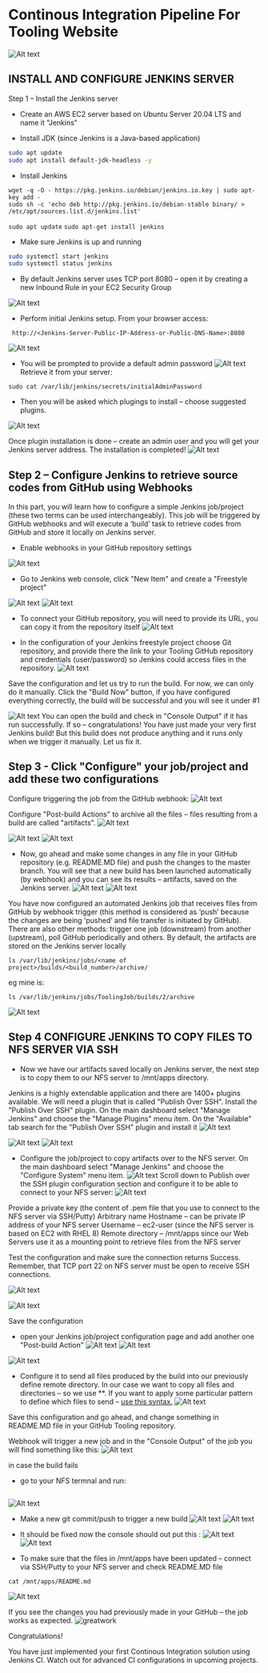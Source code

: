  # Continous Integration Pipeline For Tooling Website
![Alt text](Images/jenkins.png)

## INSTALL AND CONFIGURE JENKINS SERVER
Step 1 – Install the Jenkins server

- Create an AWS EC2 server based on Ubuntu Server 20.04 LTS and name it "Jenkins"

- Install JDK (since Jenkins is a Java-based application)

```sh
sudo apt update
sudo apt install default-jdk-headless -y
```

- Install Jenkins

```
wget -q -O - https://pkg.jenkins.io/debian/jenkins.io.key | sudo apt-key add -
sudo sh -c 'echo deb http://pkg.jenkins.io/debian-stable binary/ > /etc/apt/sources.list.d/jenkins.list'

```
`sudo apt update`
`sudo apt-get install jenkins`


- Make sure Jenkins is up and running
```sh
sudo systemctl start jenkins
sudo systemctl status jenkins
```
- By default Jenkins server uses TCP port 8080 – open it by creating a new Inbound Rule in your EC2 Security Group

![Alt text](Images/jenkins%20SG.png)

- Perform initial Jenkins setup. From your browser access:
```
 http://<Jenkins-Server-Public-IP-Address-or-Public-DNS-Name>:8080
 ```

![Alt text](Images/jenkins%20setup%201.png)


- You will be prompted to provide a default admin password
![Alt text](Images/jenkins%20setup%202.png)
Retrieve it from your server:
```
sudo cat /var/lib/jenkins/secrets/initialAdminPassword
```

- Then you will be asked which plugings to install – choose suggested plugins.

![Alt text](Images/jenkins%20setup%203.png)


Once plugin installation is done – create an admin user and you will get your Jenkins server address.
The installation is completed!
![Alt text](Images/jenkins%20setup%204.png)

## Step 2 – Configure Jenkins to retrieve source codes from GitHub using Webhooks
In this part, you will learn how to configure a simple Jenkins job/project (these two terms can be used interchangeably). This job will be triggered by GitHub webhooks and will execute a ‘build’ task to retrieve codes from GitHub and store it locally on Jenkins server.

- Enable webhooks in your GitHub repository settings

![Alt text](Images/jenkins%20setup%205.png)

- Go to Jenkins web console, click "New Item" and create a "Freestyle project"

![Alt text](Images/jenkins%20setup%206.png)
![Alt text](Images/jenkins%20setup%207.png)

- To connect your GitHub repository, you will need to provide its URL, you can copy it from the repository itself
![Alt text](Images/copy%20gthub%20url%20to%20jenkins.png)


- In the configuration of your Jenkins freestyle project choose Git repository, and provide there the link to your Tooling GitHub repository and credentials (user/password) so Jenkins could access files in the repository.
![Alt text](Images/configure%20freestyle%20project.png)

Save the configuration and let us try to run the build. For now, we can only do it manually.
Click the "Build Now" button, if you have configured everything correctly, the build will be successful and you will see it under #1

![Alt text](Images/jenkins%20setup%2011.png)
You can open the build and check in "Console Output" if it has run successfully.
If so – congratulations! You have just made your very first Jenkins build!
But this build does not produce anything and it runs only when we trigger it manually. Let us fix it.


## Step 3 - Click "Configure" your job/project and add these two configurations
Configure triggering the job from the GitHub webhook:
![Alt text](Images/jenkins%20setup%2012.png)

Configure "Post-build Actions" to archive all the files – files resulting from a build are called "artifacts".
![Alt text](Images/jenkins%20setup%2013.png)

![Alt text](Images/jenkins%20setup%2014.png)
![Alt text](Images/jenkins%20setup%2015.png)

- Now, go ahead and make some changes in any file in your GitHub repository (e.g. README.MD file) and push the changes to the master branch.
You will see that a new build has been launched automatically (by webhook) and you can see its results – artifacts, saved on the Jenkins server.
![Alt text](Images/jenkins%20setup%2016.png)
![Alt text](Images/jenkins%20setup%2017.png)

You have now configured an automated Jenkins job that receives files from GitHub by webhook trigger (this method is considered as ‘push’ because the changes are being ‘pushed’ and file transfer is initiated by GitHub). There are also other methods: trigger one job (downstream) from another (upstream), poll GitHub periodically and others.
By default, the artifacts are stored on the Jenkins server locally

```
ls /var/lib/jenkins/jobs/<name of project>/builds/<build_number>/archive/
```
eg mine is:

```
ls /var/lib/jenkins/jobs/ToolingJob/builds/2/archive

```
![Alt text](Images/jenkins%20setup%2018.png)

## Step 4  CONFIGURE JENKINS TO COPY FILES TO NFS SERVER VIA SSH


- Now we have our artifacts saved locally on Jenkins server, the next step is to copy them to our NFS server to /mnt/apps directory.


Jenkins is a highly extendable application and there are 1400+ plugins available. We will need a plugin that is called "Publish Over SSH".
Install the "Publish Over SSH" plugin.
On the main dashboard select "Manage Jenkins" and choose the "Manage Plugins" menu item.
On the "Available" tab search for the "Publish Over SSH" plugin and install it
![Alt text](Images/jenkins%20setup%2019.png)

![Alt text](Images/jenkins%20setup%2020.png)
![Alt text](Images/jenkins%20setup%2021.png)

- Configure the job/project to copy artifacts over to the NFS server.
On the main dashboard select "Manage Jenkins" and choose the "Configure System" menu item.
![Alt text](Images/jenkins%20setup%2022.png)
Scroll down to Publish over the SSH plugin configuration section and configure it to be able to connect to your NFS server:
![Alt text](Images/jenkins%20setup%2023.png)

Provide a private key (the content of .pem file that you use to connect to the NFS server via SSH/Putty)
Arbitrary name
Hostname – can be private IP address of your NFS server
Username – ec2-user (since the NFS server is based on EC2 with RHEL 8)
Remote directory – /mnt/apps since our Web Servers use it as a mounting point to retrieve files from the NFS server

Test the configuration and make sure the connection returns Success. Remember, that TCP port 22 on NFS server must be open to receive SSH connections.

![Alt text](Images/jenkins%20setup%2024.png)

![Alt text](Images/jenkins%20setup%2025.png)

Save the configuration

- open your Jenkins job/project configuration page and add another one "Post-build Action"
![Alt text](Images/jenkins%20setup%2026.png)
![Alt text](Images/jenkins%20setup%2027.png)

![Alt text](Images/jenkins%20setup%2028.png)

- Configure it to send all files produced by the build into our previously define remote directory. In our case we want to copy all files and directories – so we use **.
If you want to apply some particular pattern to define which files to send – [use this syntax.](http://ant.apache.org/manual/dirtasks.html#patterns)
![Alt text](Images/jenkins%20setup%2029.png)

Save this configuration and go ahead, and change something in README.MD file in your GitHub Tooling repository.


Webhook will trigger a new job and in the "Console Output" of the job you will find something like this:
![Alt text](Images/jenkins%20setup%2030.png)

in case the build fails 

- go to your NFS termnal and run:

```sudo chmod -R 777 /mnt
```
![Alt text](Images/jenkins%20setup%2030.5.png)


- Make a new git commit/push to trigger a new build
![Alt text](Images/new%20commit1.png)
![Alt text](Images/new%20commit.png)
- It should be fixed now the console should out put this :
![Alt text](Images/jenkins%20setup%2031.5.png)
![Alt text](Images/jenkins%20setup%2031.png)


- To make sure that the files in /mnt/apps have been updated – connect via SSH/Putty to your NFS server and check README.MD file
```
cat /mnt/apps/README.md
```
![Alt text](Images/jenkins%20setup%2032.png)

If you see the changes you had previously made in your GitHub – the job works as expected.
![greatwork](https://i.pinimg.com/originals/74/7c/0b/747c0bad832da60af8e933f390b00942.gif)

Congratulations!

You have just implemented your first Continous Integration solution using Jenkins CI. Watch out for advanced CI configurations in upcoming projects.

